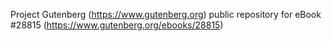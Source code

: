 Project Gutenberg (https://www.gutenberg.org) public repository for eBook #28815 (https://www.gutenberg.org/ebooks/28815)
